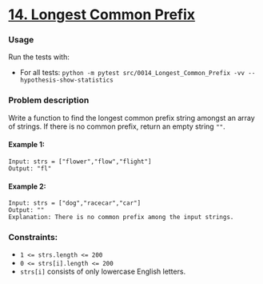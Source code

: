 # [14. Longest Common Prefix](https://leetcode.com/problems/longest-common-prefix/description/)

### Usage
Run the tests with:
- For all tests: `python -m pytest src/0014_Longest_Common_Prefix -vv --hypothesis-show-statistics`

### Problem description
Write a function to find the longest common prefix string amongst an array of strings.
If there is no common prefix, return an empty string `""`.

#### Example 1:
```
Input: strs = ["flower","flow","flight"]
Output: "fl"
```

#### Example 2:
```
Input: strs = ["dog","racecar","car"]
Output: ""
Explanation: There is no common prefix among the input strings.
```

### Constraints:
- `1 <= strs.length <= 200`
- `0 <= strs[i].length <= 200`
- `strs[i]` consists of only lowercase English letters.
